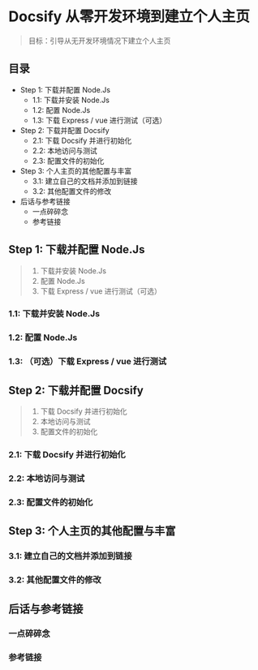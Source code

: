 # Docsify 从零开发环境到建立个人主页

> 目标：引导从无开发环境情况下建立个人主页

## 目录
- Step 1: 下载并配置 Node.Js
    - 1.1: 下载并安装 Node.Js
    - 1.2: 配置 Node.Js
    - 1.3: 下载 Express / vue 进行测试（可选）
- Step 2: 下载并配置 Docsify
    - 2.1: 下载 Docsify 并进行初始化
    - 2.2: 本地访问与测试
    - 2.3: 配置文件的初始化
- Step 3: 个人主页的其他配置与丰富
    - 3.1: 建立自己的文档并添加到链接
    - 3.2: 其他配置文件的修改
- 后话与参考链接
    - 一点碎碎念
    - 参考链接

## Step 1: 下载并配置 Node.Js
>   1. 下载并安装 Node.Js
>   2. 配置 Node.Js
>   3. 下载 Express / vue 进行测试（可选）

### 1.1: 下载并安装 Node.Js

### 1.2: 配置 Node.Js

### 1.3: （可选）下载 Express / vue 进行测试

## Step 2: 下载并配置 Docsify
>   1. 下载 Docsify 并进行初始化
>   2. 本地访问与测试
>   3. 配置文件的初始化
### 2.1: 下载 Docsify 并进行初始化

### 2.2: 本地访问与测试

### 2.3: 配置文件的初始化

## Step 3: 个人主页的其他配置与丰富

### 3.1: 建立自己的文档并添加到链接

### 3.2: 其他配置文件的修改

## 后话与参考链接

### 一点碎碎念

### 参考链接

